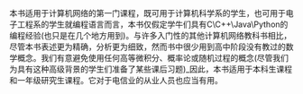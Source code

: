 本书适用于计算机网络的第一门课程，既可用于计算机科学系的学生，也可用于电子工程系的学生就编程语言而言，本书仅假定学牛们具有C\C++\Java\Python的编程经验(也只是在几个地方用到)。与许多入门性的其他计算机网络教科书相比，尽管本书表述更为精确，分析更为细致，然而书中很少用到高中阶段没有教过的数学概念。我们有意避免使用任何高等微积分、概率论或随机过程的概念(尽管我们为具有这种高级背景的学生们准备了某些课后习题)_因此，本书适用于本科生课程和一年级研究生课程。它对于电信业的从业人员也应当有用。
